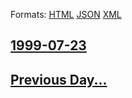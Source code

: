 
Formats: [HTML](1999/07/23/index.html)  [JSON](1999/07/23/index.json)  [XML](1999/07/23/index.xml)  

## [1999-07-23](/news/1999/07/23/index.md)

## [Previous Day...](/news/1999/07/22/index.md)

